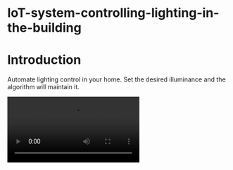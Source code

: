 # IoT-system-controlling-lighting-in-the-building

# Introduction
Automate lighting control in your home. Set the desired illuminance and the algorithm will maintain it.

![](videos/automatic%20lighting%20control%20in%20the%20building.mp4)
